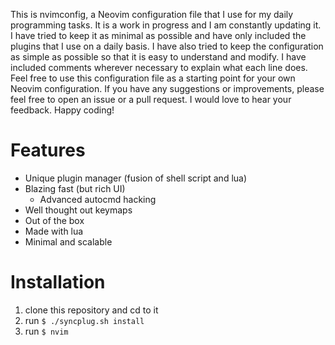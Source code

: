 This is nvimconfig, a Neovim configuration file that I use for my daily
programming tasks. It is a work in progress and I am constantly updating it. I
have tried to keep it as minimal as possible and have only included the plugins
that I use on a daily basis. I have also tried to keep the configuration as
simple as possible so that it is easy to understand and modify. I have included
comments wherever necessary to explain what each line does. Feel free to use
this configuration file as a starting point for your own Neovim configuration.
If you have any suggestions or improvements, please feel free to open an issue
or a pull request. I would love to hear your feedback. Happy coding!

# Features
- Unique plugin manager (fusion of shell script and lua)
- Blazing fast (but rich UI)
  + Advanced autocmd hacking
- Well thought out keymaps
- Out of the box
- Made with lua
- Minimal and scalable

# Installation
1. clone this repository and cd to it
2. run ```$ ./syncplug.sh install```
3. run ```$ nvim```

